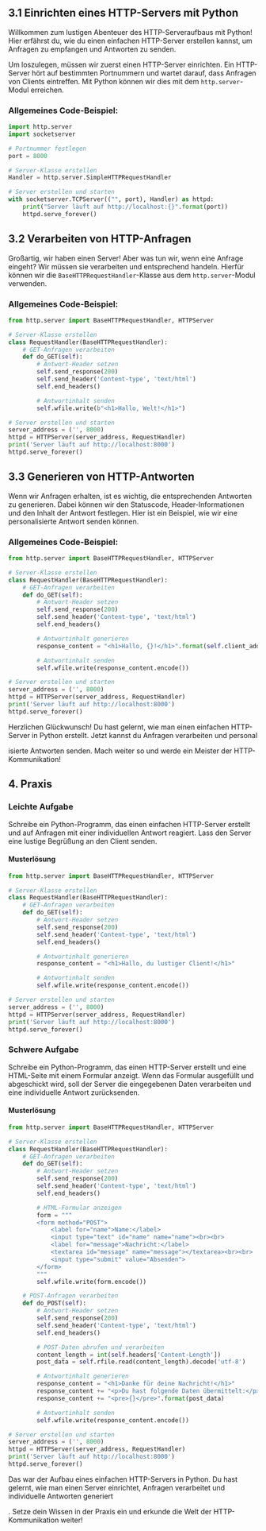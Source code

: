 ## 3.1 Einrichten eines HTTP-Servers mit Python

Willkommen zum lustigen Abenteuer des HTTP-Serveraufbaus mit Python! Hier erfährst du, wie du einen einfachen HTTP-Server erstellen kannst, um Anfragen zu empfangen und Antworten zu senden.

Um loszulegen, müssen wir zuerst einen HTTP-Server einrichten. Ein HTTP-Server hört auf bestimmten Portnummern und wartet darauf, dass Anfragen von Clients eintreffen. Mit Python können wir dies mit dem `http.server`-Modul erreichen.

### Allgemeines Code-Beispiel:
```python
import http.server
import socketserver

# Portnummer festlegen
port = 8000

# Server-Klasse erstellen
Handler = http.server.SimpleHTTPRequestHandler

# Server erstellen und starten
with socketserver.TCPServer(("", port), Handler) as httpd:
    print("Server läuft auf http://localhost:{}".format(port))
    httpd.serve_forever()
```

## 3.2 Verarbeiten von HTTP-Anfragen

Großartig, wir haben einen Server! Aber was tun wir, wenn eine Anfrage eingeht? Wir müssen sie verarbeiten und entsprechend handeln. Hierfür können wir die `BaseHTTPRequestHandler`-Klasse aus dem `http.server`-Modul verwenden.

### Allgemeines Code-Beispiel:
```python
from http.server import BaseHTTPRequestHandler, HTTPServer

# Server-Klasse erstellen
class RequestHandler(BaseHTTPRequestHandler):
    # GET-Anfragen verarbeiten
    def do_GET(self):
        # Antwort-Header setzen
        self.send_response(200)
        self.send_header('Content-type', 'text/html')
        self.end_headers()

        # Antwortinhalt senden
        self.wfile.write(b"<h1>Hallo, Welt!</h1>")

# Server erstellen und starten
server_address = ('', 8000)
httpd = HTTPServer(server_address, RequestHandler)
print('Server läuft auf http://localhost:8000')
httpd.serve_forever()
```

## 3.3 Generieren von HTTP-Antworten

Wenn wir Anfragen erhalten, ist es wichtig, die entsprechenden Antworten zu generieren. Dabei können wir den Statuscode, Header-Informationen und den Inhalt der Antwort festlegen. Hier ist ein Beispiel, wie wir eine personalisierte Antwort senden können.

### Allgemeines Code-Beispiel:
```python
from http.server import BaseHTTPRequestHandler, HTTPServer

# Server-Klasse erstellen
class RequestHandler(BaseHTTPRequestHandler):
    # GET-Anfragen verarbeiten
    def do_GET(self):
        # Antwort-Header setzen
        self.send_response(200)
        self.send_header('Content-type', 'text/html')
        self.end_headers()

        # Antwortinhalt generieren
        response_content = "<h1>Hallo, {}!</h1>".format(self.client_address[0])

        # Antwortinhalt senden
        self.wfile.write(response_content.encode())

# Server erstellen und starten
server_address = ('', 8000)
httpd = HTTPServer(server_address, RequestHandler)
print('Server läuft auf http://localhost:8000')
httpd.serve_forever()
```

Herzlichen Glückwunsch! Du hast gelernt, wie man einen einfachen HTTP-Server in Python erstellt. Jetzt kannst du Anfragen verarbeiten und personal

isierte Antworten senden. Mach weiter so und werde ein Meister der HTTP-Kommunikation!

## 4. Praxis

### Leichte Aufgabe

Schreibe ein Python-Programm, das einen einfachen HTTP-Server erstellt und auf Anfragen mit einer individuellen Antwort reagiert. Lass den Server eine lustige Begrüßung an den Client senden.

#### Musterlösung

```python
from http.server import BaseHTTPRequestHandler, HTTPServer

# Server-Klasse erstellen
class RequestHandler(BaseHTTPRequestHandler):
    # GET-Anfragen verarbeiten
    def do_GET(self):
        # Antwort-Header setzen
        self.send_response(200)
        self.send_header('Content-type', 'text/html')
        self.end_headers()

        # Antwortinhalt generieren
        response_content = "<h1>Hallo, du lustiger Client!</h1>"

        # Antwortinhalt senden
        self.wfile.write(response_content.encode())

# Server erstellen und starten
server_address = ('', 8000)
httpd = HTTPServer(server_address, RequestHandler)
print('Server läuft auf http://localhost:8000')
httpd.serve_forever()
```

### Schwere Aufgabe

Schreibe ein Python-Programm, das einen HTTP-Server erstellt und eine HTML-Seite mit einem Formular anzeigt. Wenn das Formular ausgefüllt und abgeschickt wird, soll der Server die eingegebenen Daten verarbeiten und eine individuelle Antwort zurücksenden.

#### Musterlösung

```python
from http.server import BaseHTTPRequestHandler, HTTPServer

# Server-Klasse erstellen
class RequestHandler(BaseHTTPRequestHandler):
    # GET-Anfragen verarbeiten
    def do_GET(self):
        # Antwort-Header setzen
        self.send_response(200)
        self.send_header('Content-type', 'text/html')
        self.end_headers()

        # HTML-Formular anzeigen
        form = """
        <form method="POST">
            <label for="name">Name:</label>
            <input type="text" id="name" name="name"><br><br>
            <label for="message">Nachricht:</label>
            <textarea id="message" name="message"></textarea><br><br>
            <input type="submit" value="Absenden">
        </form>
        """
        self.wfile.write(form.encode())

    # POST-Anfragen verarbeiten
    def do_POST(self):
        # Antwort-Header setzen
        self.send_response(200)
        self.send_header('Content-type', 'text/html')
        self.end_headers()

        # POST-Daten abrufen und verarbeiten
        content_length = int(self.headers['Content-Length'])
        post_data = self.rfile.read(content_length).decode('utf-8')

        # Antwortinhalt generieren
        response_content = "<h1>Danke für deine Nachricht!</h1>"
        response_content += "<p>Du hast folgende Daten übermittelt:</p>"
        response_content += "<pre>{}</pre>".format(post_data)

        # Antwortinhalt senden
        self.wfile.write(response_content.encode())

# Server erstellen und starten
server_address = ('', 8000)
httpd = HTTPServer(server_address, RequestHandler)
print('Server läuft auf http://localhost:8000')
httpd.serve_forever()
```

Das war der Aufbau eines einfachen HTTP-Servers in Python. Du hast gelernt, wie man einen Server einrichtet, Anfragen verarbeitet und individuelle Antworten generiert

. Setze dein Wissen in der Praxis ein und erkunde die Welt der HTTP-Kommunikation weiter!
